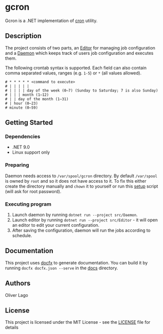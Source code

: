 # gcron

Gcron is a .NET implementation of [cron](https://en.wikipedia.org/wiki/Cron) utility.

## Description

The project consists of two parts, an [Editor](src/Editor) for managing job configuration and a [Daemon](src/Daemon) which keeps track of users job configuration and executes them.

The following crontab syntax is supported.
Each field can also contain comma separated values, ranges (e.g. `1-5`) or `*` (all values allowed).

```text
# * * * * * <command to execute>
# | | | | |
# | | | | day of the week (0–7) (Sunday to Saturday; 7 is also Sunday)
# | | | month (1–12)
# | | day of the month (1–31)
# | hour (0–23)
# minute (0–59)
```

## Getting Started

### Dependencies

- .NET 9.0
- Linux support only

### Preparing

Daemon needs access to `/var/spool/gcron` directory. By default `/var/spool` is owned by `root` and so it does not have access to it.
To fix this either create the directory manually and `chown` it to yourself or run this [setup](setup.sh) script (will ask for root password).

### Executing program

1. Launch daemon by running `dotnet run --project src/Daemon`.
2. Launch editor by running `dotnet run --project src/Editor` - it will open an editor to edit your current configuration.
3. After saving the configuration, daemon will run the jobs according to schedule.

## Documentation

This project uses [docfx](https://dotnet.github.io/docfx/) to generate documentation.
You can build it by running `docfx docfx.json --serve` in the [docs](docs) directory.

## Authors

Oliver Lago

## License

This project is licensed under the MIT License - see the [LICENSE](LICENSE) file for details
